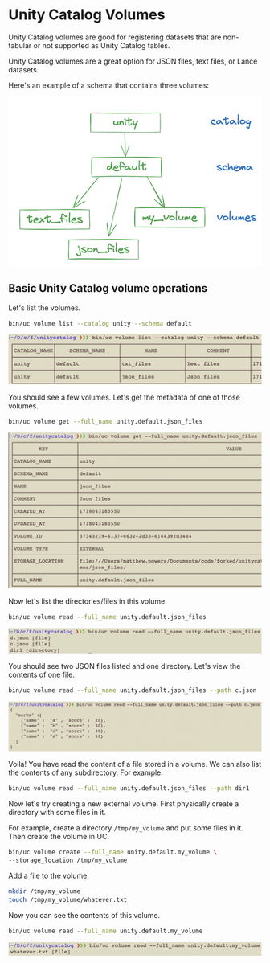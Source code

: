 # Unity Catalog Volumes

Unity Catalog volumes are good for registering datasets that are non-tabular or not supported as Unity Catalog tables.

Unity Catalog volumes are a great option for JSON files, text files, or Lance datasets.

Here's an example of a schema that contains three volumes:

![UC Volume list](../assets/images/uc_volume_example.png)

## Basic Unity Catalog volume operations

Let's list the volumes.

```sh
bin/uc volume list --catalog unity --schema default
```

![UC Volume list](../assets/images/uc_volume_list.png)

You should see a few volumes. Let's get the metadata of one of those volumes.

```sh
bin/uc volume get --full_name unity.default.json_files
```

![UC Volume get](../assets/images/uc_volume_get.png)

Now let's list the directories/files in this volume.

```sh
bin/uc volume read --full_name unity.default.json_files
```

![UC Volume read](../assets/images/uc_volume_read.png)

You should see two JSON files listed and one directory. Let's view the contents of one file.

```sh
bin/uc volume read --full_name unity.default.json_files --path c.json
```

![UC Volume read file](../assets/images/uc_volume_read_file.png)

Voilà! You have read the content of a file stored in a volume. We can also list the contents of any subdirectory.
For example:

```sh
bin/uc volume read --full_name unity.default.json_files --path dir1
```

Now let's try creating a new external volume. First physically create a directory with some files in it.

For example, create a directory `/tmp/my_volume` and put some files in it.  Then create the volume in UC.

```sh
bin/uc volume create --full_name unity.default.my_volume \
--storage_location /tmp/my_volume
```

Add a file to the volume:

```sh
mkdir /tmp/my_volume
touch /tmp/my_volume/whatever.txt
```

Now you can see the contents of this volume.

```sh
bin/uc volume read --full_name unity.default.my_volume
```

![UC Volume read external](../assets/images/uc_volume_read_external.png)
